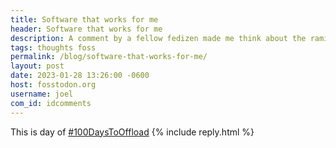 ```yaml
---
title: Software that works for me
header: Software that works for me
description: A comment by a fellow fedizen made me think about the ramifications and reasoning behind the software I use, even if its not the best, or it has a bad track record.
tags: thoughts foss
permalink: /blog/software-that-works-for-me/
layout: post
date: 2023-01-28 13:26:00 -0600
host: fosstodon.org
username: joel
com_id: idcomments
---
```





This is day of [#100DaysToOffload](https://100daystooffload.com)
{% include reply.html %}
